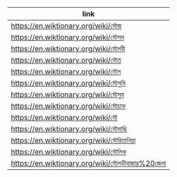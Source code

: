 |link|
|----|
|https://en.wiktionary.org/wiki/মৌজ|
|https://en.wiktionary.org/wiki/মৌসম|
|https://en.wiktionary.org/wiki/মৌলবী|
|https://en.wiktionary.org/wiki/মৌত|
|https://en.wiktionary.org/wiki/মৌল|
|https://en.wiktionary.org/wiki/মৌসুমি|
|https://en.wiktionary.org/wiki/মৌসুম|
|https://en.wiktionary.org/wiki/মৌচাক|
|https://en.wiktionary.org/wiki/মৌ|
|https://en.wiktionary.org/wiki/মৌমাছি|
|https://en.wiktionary.org/wiki/মৌরিতানিয়া|
|https://en.wiktionary.org/wiki/মৌলিক|
|https://en.wiktionary.org/wiki/মৌলভীবাজার%20জেলা|
